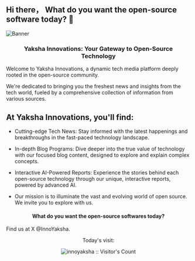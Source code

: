 ## Hi there， What do you want the open-source software today? 👋


![Banner](https://github.com/user-attachments/assets/cf30a5f8-21b4-4f19-80ed-674b14f74c4c)

<h3 align="center">Yaksha Innovations: Your Gateway to Open-Source Technology</h2>

Welcome to Yaksha Innovations, a dynamic tech media platform deeply rooted in the open-source community.

We're dedicated to bringing you the freshest news and insights from the tech world, fueled by a comprehensive collection of information from various sources.

## At Yaksha Innovations, you'll find:

- Cutting-edge Tech News: Stay informed with the latest happenings and breakthroughs in the fast-paced technology landscape.

- In-depth Blog Programs: Dive deeper into the true value of technology with our focused blog content, designed to explore and explain complex concepts.

- Interactive AI-Powered Reports: Experience the stories behind each open-source technology through our unique, interactive reports, powered by advanced AI.

- Our mission is to illuminate the vast and evolving world of open source. We invite you to explore with us.

<h4 align="center">What do you want the open-source softwares today?</h4>

Find us at X @InnoYaksha.


<p align="center">Today's visit: </p>
<p align="center"><img src="https://profile-counter.glitch.me/{innoyaksha}/count.svg" alt="innoyaksha :: Visitor's Count" /></p>
<!--

**Here are some ideas to get you started:**

🙋‍♀️ A short introduction - what is your organization all about?
🌈 Contribution guidelines - how can the community get involved?
👩‍💻 Useful resources - where can the community find your docs? Is there anything else the community should know?
🍿 Fun facts - what does your team eat for breakfast?
🧙 Remember, you can do mighty things with the power of [Markdown](https://docs.github.com/github/writing-on-github/getting-started-with-writing-and-formatting-on-github/basic-writing-and-formatting-syntax)
-->
